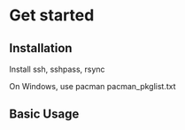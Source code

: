 # Get started

## Installation

Install ssh, sshpass, rsync

On Windows, use pacman pacman_pkglist.txt

## Basic Usage
